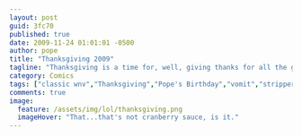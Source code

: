 ```yaml
---
layout: post
guid: 3fc70
published: true
date: 2009-11-24 01:01:01 -0500
author: pope
title: "Thanksgiving 2009"
tagline: "Thanksgiving is a time for, well, giving thanks for all the good things we\'ve received  in our lives throughout the year. It\'s also very close to Pope\'s birthday, and that typically doesn\'t change much, unless Scott gets involved."
category: Comics
tags: ["classic wnv","Thanksgiving","Pope's Birthday","vomit","strippers","I wouldn't eat that turkey if I were you"]
comments: true 
image:
  feature: /assets/img/lol/thanksgiving.png
  imageHover: "That...that's not cranberry sauce, is it."
---
```


